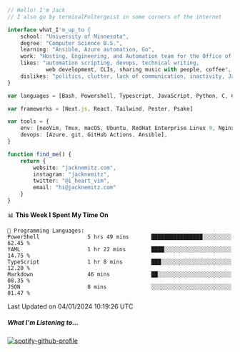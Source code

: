 ```typescript
// Hello! I'm Jack
// I also go by terminalPoltergeist in some corners of the internet

interface what_I'm_up_to {
    school: "University of Minnesota",
    degree: "Computer Science B.S.",
    learning: "Ansible, Azure automation, Go",
    work: "Hosting, Engineering, and Automation team for the Office of Information Technology at UMN",
    likes: "automation scripting, devops, technical writing,
            web development, CLIs, sharing music with people, coffee",
    dislikes: "politics, clutter, lack of communication, inactivity, Java",
}

var languages = [Bash, Powershell, Typescript, JavaScript, Python, C, C++]

var frameworks = [Next.js, React, Tailwind, Pester, Psake]

var tools = {
    env: [neoVim, Tmux, macOS, Ubuntu, RedHat Enterprise Linux 9, Nginx, DigitalOcean, Cloudflare],
    devops: [Azure, git, GitHub Actions, Ansible],
}

function find_me() {
    return {
        website: "jacknemitz.com",
        instagram: "jacknemitz",
        twitter: "@i_heart_vim",
        email: "hi@jacknemitz.com"
    }
}
```

<!--START_SECTION:waka-->
📊 **This Week I Spent My Time On** 

```text
💬 Programming Languages: 
PowerShell               5 hrs 49 mins       ████████████████░░░░░░░░░   62.45 % 
YAML                     1 hr 22 mins        ████░░░░░░░░░░░░░░░░░░░░░   14.75 % 
TypeScript               1 hr 8 mins         ███░░░░░░░░░░░░░░░░░░░░░░   12.20 % 
Markdown                 46 mins             ██░░░░░░░░░░░░░░░░░░░░░░░   08.35 % 
JSON                     8 mins              ░░░░░░░░░░░░░░░░░░░░░░░░░   01.47 % 
```


 Last Updated on 04/01/2024 10:19:26 UTC
<!--END_SECTION:waka-->

##### What I'm Listening to...

[![spotify-github-profile](https://spotify-github-profile.vercel.app/api/view?uid=jack.nemitz&cover_image=true&show_offline=true&bar_color=53b14f&bar_color_cover=false&background_color=121212FF)](https://spotify-github-profile.vercel.app/api/view?uid=jack.nemitz&redirect=true)

